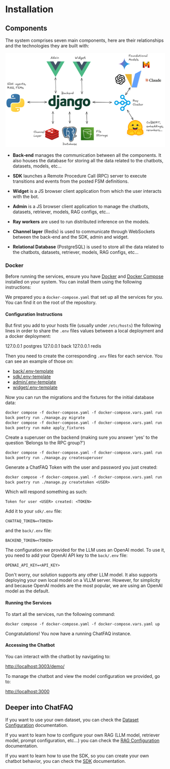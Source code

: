 # Installation

## Components

The system comprises seven main components, here are their relationships and the technologies they are built with:


![ChatFAQ Components](./_static/images/chatfaq_components.png)


- **Back-end** <!-- (<a href="/en/latest/modules/installations/index.html#back-installation">local install</a>) --> manages the communication between all the components. It also houses the database for storing all the data related to the chatbots, datasets, models, etc...


- **SDK** <!-- (<a href="/en/latest/modules/installations/index.html#sdk-installation">local install</a>) --> launches a Remote Procedure Call (RPC) server to execute transitions and events from the posted FSM definitions.


- **Widget** <!-- (<a href="/en/latest/modules/installations/index.html#widget-installation">local install</a>) --> is a JS browser client application from which the user interacts with the bot.


- **Admin** is a JS browser client application to manage the chatbots, datasets, retriever, models, RAG configs, etc...


- **Ray workers** are used to run distributed inference on the models.


- **Channel layer** (Redis) is used to communicate through WebSockets between the back-end and the SDK, admin and widget.


- **Relational Database** (PostgreSQL) is used to store all the data related to the chatbots, datasets, retriever, models, RAG configs, etc...

### Docker

Before running the services, ensure you have <a href="https://docs.docker.com/engine/install/" target="_blank">Docker</a> and  <a href="https://docs.docker.com/compose/" target="_blank">Docker Compose</a> installed on your system. You can install them using the following instructions:

We prepared you a `docker-compose.yaml` that set up all the services for you. You can find it on the root of the repository.

#### Configuration Instructions

But first you add to your hosts file (usually under `/etc/hosts`) the following lines in order to share the `.env` files values between a local deployment and a docker deployment:

127.0.0.1  postgres
127.0.0.1  back
127.0.0.1  redis

Then you need to create the corresponding `.env` files for each service. You can see an example of those on:

- [back/.env-template](https://github.com/ChatFAQ/ChatFAQ/blob/develop/back/.env-template)
- [sdk/.env-template](https://github.com/ChatFAQ/ChatFAQ/blob/develop/sdk/.env-template)
- [admin/.env-template](https://github.com/ChatFAQ/ChatFAQ/blob/develop/admin/.env-template)
- [widget/.env-template](https://github.com/ChatFAQ/ChatFAQ/blob/develop/widget/.env-template)


Now you can run the migrations and the fixtures for the initial database data:

    docker compose -f docker-compose.yaml -f docker-compose.vars.yaml run back poetry run ./manage.py migrate
    docker compose -f docker-compose.yaml -f docker-compose.vars.yaml run back poetry run make apply_fixtures

Create a superuser on the backend (making sure you answer 'yes' to the question 'Belongs to the RPC group?')

    docker compose -f docker-compose.yaml -f docker-compose.vars.yaml run back poetry run ./manage.py createsuperuser

Generate a ChatFAQ Token with the user and password you just created:

    docker compose -f docker-compose.yaml -f docker-compose.vars.yaml run back poetry run ./manage.py createtoken <USER>

Which will respond something as such:

    Token for user <USER> created: <TOKEN>

Add it to your `sdk/.env` file:

    CHATFAQ_TOKEN=<TOKEN>

and the `back/.env` file:

    BACKEND_TOKEN=<TOKEN>

The configuration we provided for the LLM uses an OpenAI model. To use it, you need to add your OpenAI API key to the `back/.env` file:

    OPENAI_API_KEY=<API_KEY>

Don't worry, our solution supports any other LLM model. It also supports deploying your own local model on a VLLM server. However, for simplicity and because OpenAI models are the most popular, we are using an OpenAI model as the default.

#### Running the Services

To start all the services, run the following command:

    docker compose -f docker-compose.yaml -f docker-compose.vars.yaml up

Congratulations! You now have a running ChatFAQ instance.

#### Accessing the Chatbot

You can interact with the chatbot by navigating to:

<a href="http://localhost:3003/demo/" target="_blank">http://localhost:3003/demo/</a>

To manage the chatbot and view the model configuration we provided, go to:

<a href="http://localhost:3000" target="_blank">http://localhost:3000</a>

## Deeper into ChatFAQ

If you want to use your own dataset, you can check the [Dataset Configuration](./modules/dataset/index.md) documentation.

If you want to learn how to configure your own RAG (LLM model, retriever model, prompt configuration, etc...) you can check the [RAG Configuration](./modules/rag/index.md) documentation.

If you want to learn how to use the SDK, so you can create your own chatbot behavior, you can check the [SDK](./modules/sdk/index.md) documentation.

